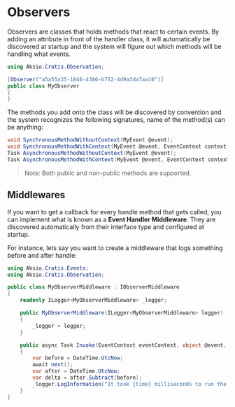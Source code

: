 # Observers

Observers are classes that holds methods that react to certain events.
By adding an attribute in front of the handler class, it will automatically be discovered at startup and
the system will figure out which methods will be handling what events.

```csharp
using Aksio.Cratis.Observation;

[Observer("a5a55a35-1846-4386-b752-4d9a3da7aa10")]
public class MyObserver
{
}
```

The methods you add onto the class will be discovered by convention and the system recognizes the following
signatures, name of the method(s) can be anything:

```csharp
void SynchronousMethodWithoutContext(MyEvent @event);
void SynchronousMethodWithContext(MyEvent @event, EventContext context);
Task AsynchronousMethodWithoutContext(MyEvent @event);
Task AsynchronousMethodWithContext(MyEvent @event, EventContext context);
```

> Note: Both public and non-public methods are supported.

## Middlewares

If you want to get a callback for every handle method that gets called, you can implement what is known as a **Event Handler Middleware**.
They are discovered automatically from their interface type and configured at startup.

For instance, lets say you want to create a middleware that logs something before and after handle:

```csharp
using Aksio.Cratis.Events;
using Aksio.Cratis.Observation;

public class MyObserverMiddleware : IObserverMiddleware
{
    readonly ILogger<MyObserverMiddleware> _logger;

    public MyObserverMiddleware(ILogger<MyObserverMiddleware> logger)
    {
        _logger = logger;
    }

    public async Task Invoke(EventContext eventContext, object @event, NextEventHandlerMiddleware next)
    {
        var before = DateTime.UtcNow;
        await next();
        var after = DateTime.UtcNow;
        var delta = after.Subtract(before);
        _logger.LogInformation("It took {time} milliseconds to run the event handler for type {event}", delta.TotalMilliseconds, @event.GetType().Name);
    }
}
```
